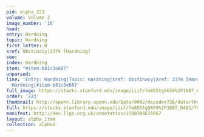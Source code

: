 ```yaml
---
pid: alpha_223
volume: Volume 2
image_number: '16'
head: 
entry: Hardning
topic: Hardning
first_letter: H
xref: Obstinacy|2374 [Hardning]
see: 
index: Hardning
item: "#item-b81c3e687"
unparsed: 
line: 'Entry: Hardning|Topic: Hardning|Xref: Obstinacy|Xref: 2374 [Hardning]|Index:
  Hardning|#item-b81c3e687'
full_image: https://stacks.stanford.edu/image/iiif/fm855tg5659%2F1607_0483/full/full/0/default.jpg
order: '223'
thumbnail: http://openn.library.upenn.edu/Data/0002/mscodex726/data/thumb/1607_0483_thumb.jpg
full: https://stacks.stanford.edu/image/iiif/fm855tg5659%2F1607_0483/791,4564,2937,532/full/0/default.jpg
manifest: http://dev.llgc.org.uk/annotation/1508784631867
layout: alpha_item
collection: alpha2
---
```

